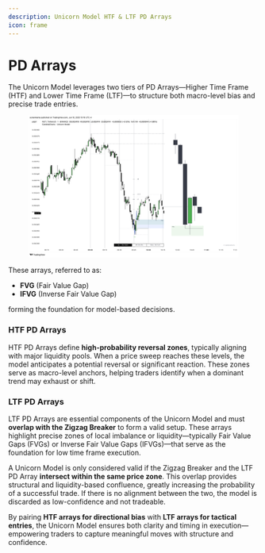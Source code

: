 ```yaml
---
description: Unicorn Model HTF & LTF PD Arrays
icon: frame
---
```


# PD Arrays

The Unicorn Model leverages two tiers of PD Arrays—Higher Time Frame (HTF) and Lower Time Frame (LTF)—to structure both macro-level bias and precise trade entries.

<figure><img src="../../.gitbook/assets/docs-unicorn-009.png" alt=""><figcaption></figcaption></figure>

These arrays, referred to as:

* **FVG** (Fair Value Gap)
* **IFVG** (Inverse Fair Value Gap)

forming the foundation for model-based decisions.

### HTF PD Arrays

HTF PD Arrays define **high-probability reversal zones**, typically aligning with major liquidity pools. When a price sweep reaches these levels, the model anticipates a potential reversal or significant reaction. These zones serve as macro-level anchors, helping traders identify when a dominant trend may exhaust or shift.

### LTF PD Arrays

LTF PD Arrays are essential components of the Unicorn Model and must **overlap with the Zigzag Breaker** to form a valid setup. These arrays highlight precise zones of local imbalance or liquidity—typically Fair Value Gaps (FVGs) or Inverse Fair Value Gaps (IFVGs)—that serve as the foundation for low time frame execution.

A Unicorn Model is only considered valid if the Zigzag Breaker and the LTF PD Array **intersect within the same price zone**. This overlap provides structural and liquidity-based confluence, greatly increasing the probability of a successful trade. If there is no alignment between the two, the model is discarded as low-confidence and not tradeable.

By pairing **HTF arrays for directional bias** with **LTF arrays for tactical entries**, the Unicorn Model ensures both clarity and timing in execution—empowering traders to capture meaningful moves with structure and confidence.
